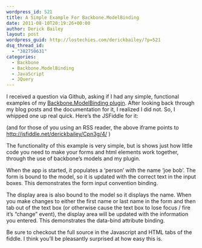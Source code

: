 ```yaml
---
wordpress_id: 521
title: A Simple Example For Backbone.ModelBinding
date: 2011-08-10T20:19:26+00:00
author: Derick Bailey
layout: post
wordpress_guid: http://lostechies.com/derickbailey/?p=521
dsq_thread_id:
  - "382750631"
categories:
  - Backbone
  - Backbone.ModelBinding
  - JavaScript
  - JQuery
---
```

I received a question via Github, asking if I had any simple, functional examples of my [Backbone.ModelBinding plugin](https://github.com/derickbailey/backbone.modelbinding). After looking back through my blog posts and the documentation for it, I realized I did not. So, I whipped one up real quick. Here&#8217;s the JSFiddle for it:



(and for those of you using an RSS reader, the above iframe points to <http://jsfiddle.net/derickbailey/Cpn3g/4/> )

The functionality of this example is very simple, but is shows just how little code you need to make your forms and html elements work together, through the use of backbone&#8217;s models and my plugin.

When the app is started, it populates a &#8216;person&#8217; with the name &#8216;joe bob&#8217;. The form is bound to the model, so it is updated with the correct text in the input boxes. This demonstrates the form input convention binding.

The display area is also bound to the model so it displays the name. When you make changes to either the first name or last name in the form and then tab out of the text box (or otherwise cause the text box to lose focus / fire it&#8217;s &#8220;change&#8221; event), the display area will be updated with the information you entered. This demonstrates the data-bind attribute binding.

Be sure to checkout the full source in the Javascript and HTML tabs of the fiddle. I think you&#8217;ll be pleasantly surprised at how easy this is.